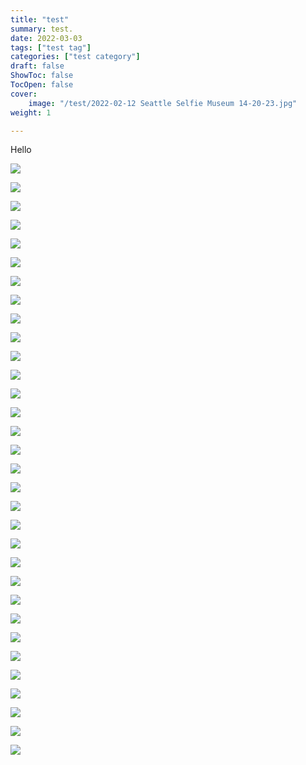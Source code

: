 ```yaml
---
title: "test"
summary: test.
date: 2022-03-03
tags: ["test tag"]
categories: ["test category"]
draft: false
ShowToc: false
TocOpen: false
cover:
    image: "/test/2022-02-12 Seattle Selfie Museum 14-20-23.jpg"
weight: 1

---
```


Hello

![](test/test.jpg)

![](test/2022-02-12%20Seattle%20Selfie%20Museum%2013-56-24.jpg)

![](test/2022-02-12%20Seattle%20Selfie%20Museum%2013-57-26.jpg)

![](test/2022-02-12%20Seattle%20Selfie%20Museum%2013-57-59.jpg)

![](test/2022-02-12%20Seattle%20Selfie%20Museum%2013-58-14.jpg)

![](test/2022-02-12%20Seattle%20Selfie%20Museum%2013-58-53.jpg)

![](test/2022-02-12%20Seattle%20Selfie%20Museum%2014-00-34.jpg)

![](test/2022-02-12%20Seattle%20Selfie%20Museum%2014-03-44.jpg)

![](test/2022-02-12%20Seattle%20Selfie%20Museum%2014-04-17.jpg)

![](test/2022-02-12%20Seattle%20Selfie%20Museum%2014-08-46.jpg)

![](test/2022-02-12%20Seattle%20Selfie%20Museum%2014-12-19.jpg)

![](test/2022-02-12%20Seattle%20Selfie%20Museum%2014-12-56.jpg)

![](test/2022-02-12%20Seattle%20Selfie%20Museum%2014-14-30.jpg)

![](test/2022-02-12%20Seattle%20Selfie%20Museum%2014-15-37.jpg)

![](test/2022-02-12%20Seattle%20Selfie%20Museum%2014-16-10.jpg)

![](test/2022-02-12%20Seattle%20Selfie%20Museum%2014-18-06.jpg)

![](test/2022-02-12%20Seattle%20Selfie%20Museum%2014-20-23.jpg)

![](test/2022-02-12%20Seattle%20Selfie%20Museum%2014-20-29.jpg)

![](test/2022-02-12%20Seattle%20Selfie%20Museum%2014-20-52.jpg)

![](test/2022-02-12%20Seattle%20Selfie%20Museum%2014-23-21.jpg)

![](test/2022-02-12%20Seattle%20Selfie%20Museum%2014-27-48.jpg)

![](test/2022-02-12%20Seattle%20Selfie%20Museum%2014-28-58.jpg)

![](test/2022-02-12%20Seattle%20Selfie%20Museum%2014-31-44.jpg)

![](test/2022-02-12%20Seattle%20Selfie%20Museum%2014-39-31.jpg)

![](test/2022-02-12%20Seattle%20Selfie%20Museum%2014-43-55.jpg)

![](test/2022-02-12%20Seattle%20Selfie%20Museum%2014-47-09.jpg)

![](test/2022-02-12%20Seattle%20Selfie%20Museum%2014-48-45.jpg)

![](test/2022-02-12%20Seattle%20Selfie%20Museum%2014-50-16.jpg)

![](test/2022-02-12%20Seattle%20Selfie%20Museum%2014-59-39.jpg)

![](test/2022-02-12%20Seattle%20Selfie%20Museum%2015-05-48.jpg)

![](test/2022-02-12%20Seattle%20Selfie%20Museum%2015-06-12.jpg)

![](test/2022-02-12%20Seattle%20Selfie%20Museum%2015-39-16.jpg)